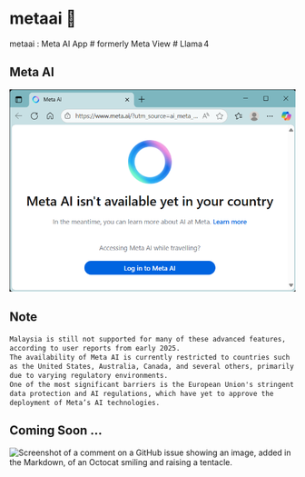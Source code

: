 # metaai 🛟
metaai : Meta AI App # formerly Meta View # Llama 4


## Meta AI

![metaai001.png](./media/metaai001.png)

## Note
```
Malaysia is still not supported for many of these advanced features, according to user reports from early 2025.
The availability of Meta AI is currently restricted to countries such as the United States, Australia, Canada, and several others, primarily due to varying regulatory environments.
One of the most significant barriers is the European Union's stringent data protection and AI regulations, which have yet to approve the deployment of Meta’s AI technologies.
```


## Coming Soon ...
![Screenshot of a comment on a GitHub issue showing an image, added in the Markdown, of an Octocat smiling and raising a tentacle.](https://myoctocat.com/assets/images/base-octocat.svg)

